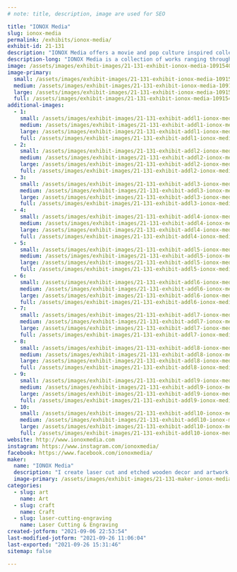 ```yaml
---
# note: title, description, image are used for SEO

title: "IONOX Media"
slug: ionox-media
permalink: /exhibits/ionox-media/
exhibit-id: 21-131
description: "IONOX Media offers a movie and pop culture inspired collection of hand made art and decorum. "
description-long: "IONOX Media is a collection of works ranging throughout wood cut art, published literature, and resin made decorum.  Using skills learned through the Maker Space location in Orlando, we have turned what once was a pass time hobby, into a full time art business.  Innovation meets art as we experiment with mixed media decor."
image: /assets/images/exhibit-images/21-131-exhibit-ionox-media-109154012-130315072076101-8366153197413782969-n-large.jpg
image-primary: 
  small: /assets/images/exhibit-images/21-131-exhibit-ionox-media-109154012-130315072076101-8366153197413782969-n-small.jpg
  medium: /assets/images/exhibit-images/21-131-exhibit-ionox-media-109154012-130315072076101-8366153197413782969-n-medium.jpg
  large: /assets/images/exhibit-images/21-131-exhibit-ionox-media-109154012-130315072076101-8366153197413782969-n-large.jpg
  full: /assets/images/exhibit-images/21-131-exhibit-ionox-media-109154012-130315072076101-8366153197413782969-n-full.jpg
additional-images: 
  - 1:
    small: /assets/images/exhibit-images/21-131-exhibit-addl1-ionox-media-217594889-10225355143767038-5352683039535268140-n2-small.jpg
    medium: /assets/images/exhibit-images/21-131-exhibit-addl1-ionox-media-217594889-10225355143767038-5352683039535268140-n2-medium.jpg
    large: /assets/images/exhibit-images/21-131-exhibit-addl1-ionox-media-217594889-10225355143767038-5352683039535268140-n2-large.jpg
    full: /assets/images/exhibit-images/21-131-exhibit-addl1-ionox-media-217594889-10225355143767038-5352683039535268140-n2-full.jpg
  - 2:
    small: /assets/images/exhibit-images/21-131-exhibit-addl2-ionox-media-etsy-profile-2-small.jpg
    medium: /assets/images/exhibit-images/21-131-exhibit-addl2-ionox-media-etsy-profile-2-medium.jpg
    large: /assets/images/exhibit-images/21-131-exhibit-addl2-ionox-media-etsy-profile-2-large.jpg
    full: /assets/images/exhibit-images/21-131-exhibit-addl2-ionox-media-etsy-profile-2-full.jpg
  - 3:
    small: /assets/images/exhibit-images/21-131-exhibit-addl3-ionox-media-img-62952-small.jpg
    medium: /assets/images/exhibit-images/21-131-exhibit-addl3-ionox-media-img-62952-medium.jpg
    large: /assets/images/exhibit-images/21-131-exhibit-addl3-ionox-media-img-62952-large.jpg
    full: /assets/images/exhibit-images/21-131-exhibit-addl3-ionox-media-img-62952-full.jpg
  - 4:
    small: /assets/images/exhibit-images/21-131-exhibit-addl4-ionox-media-img-63132-small.jpg
    medium: /assets/images/exhibit-images/21-131-exhibit-addl4-ionox-media-img-63132-medium.jpg
    large: /assets/images/exhibit-images/21-131-exhibit-addl4-ionox-media-img-63132-large.jpg
    full: /assets/images/exhibit-images/21-131-exhibit-addl4-ionox-media-img-63132-full.jpg
  - 5:
    small: /assets/images/exhibit-images/21-131-exhibit-addl5-ionox-media-img-70612-small.jpg
    medium: /assets/images/exhibit-images/21-131-exhibit-addl5-ionox-media-img-70612-medium.jpg
    large: /assets/images/exhibit-images/21-131-exhibit-addl5-ionox-media-img-70612-large.jpg
    full: /assets/images/exhibit-images/21-131-exhibit-addl5-ionox-media-img-70612-full.jpg
  - 6:
    small: /assets/images/exhibit-images/21-131-exhibit-addl6-ionox-media-img-70862-small.jpg
    medium: /assets/images/exhibit-images/21-131-exhibit-addl6-ionox-media-img-70862-medium.jpg
    large: /assets/images/exhibit-images/21-131-exhibit-addl6-ionox-media-img-70862-large.jpg
    full: /assets/images/exhibit-images/21-131-exhibit-addl6-ionox-media-img-70862-full.jpg
  - 7:
    small: /assets/images/exhibit-images/21-131-exhibit-addl7-ionox-media-img-71942-small.jpg
    medium: /assets/images/exhibit-images/21-131-exhibit-addl7-ionox-media-img-71942-medium.jpg
    large: /assets/images/exhibit-images/21-131-exhibit-addl7-ionox-media-img-71942-large.jpg
    full: /assets/images/exhibit-images/21-131-exhibit-addl7-ionox-media-img-71942-full.jpg
  - 8:
    small: /assets/images/exhibit-images/21-131-exhibit-addl8-ionox-media-untitled-1-small.jpg
    medium: /assets/images/exhibit-images/21-131-exhibit-addl8-ionox-media-untitled-1-medium.jpg
    large: /assets/images/exhibit-images/21-131-exhibit-addl8-ionox-media-untitled-1-large.jpg
    full: /assets/images/exhibit-images/21-131-exhibit-addl8-ionox-media-untitled-1-full.jpg
  - 9:
    small: /assets/images/exhibit-images/21-131-exhibit-addl9-ionox-media-image0-12-small.jpg
    medium: /assets/images/exhibit-images/21-131-exhibit-addl9-ionox-media-image0-12-medium.jpg
    large: /assets/images/exhibit-images/21-131-exhibit-addl9-ionox-media-image0-12-large.jpg
    full: /assets/images/exhibit-images/21-131-exhibit-addl9-ionox-media-image0-12-full.jpg
  - 10:
    small: /assets/images/exhibit-images/21-131-exhibit-addl10-ionox-media-trifecta-small.jpg
    medium: /assets/images/exhibit-images/21-131-exhibit-addl10-ionox-media-trifecta-medium.jpg
    large: /assets/images/exhibit-images/21-131-exhibit-addl10-ionox-media-trifecta-large.jpg
    full: /assets/images/exhibit-images/21-131-exhibit-addl10-ionox-media-trifecta-full.jpg
website: http://www.ionoxmedia.com
instagram: https://www.instagram.com/ionoxmedia/
facebook: https://www.facebook.com/ionoxmedia/
maker: 
  name: "IONOX Media"
  description: "I create laser cut and etched wooden decor and artwork."
  image-primary: /assets/images/exhibit-images/21-131-maker-ionox-media-213f0a87-0d51-45a4-858d-cbfc4e387b00-medium.jpeg
categories: 
  - slug: art
    name: Art
  - slug: craft
    name: Craft
  - slug: laser-cutting-engraving
    name: Laser Cutting & Engraving
created-jotform: "2021-09-06 22:53:54"
last-modified-jotform: "2021-09-26 11:06:04"
last-exported: "2021-09-26 15:31:46"
sitemap: false

---
```

